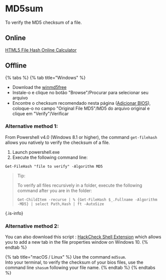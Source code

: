 # MD5sum

To verify the MD5 checksum of a file.

## Online <a id="online"></a>

​​[HTML5 File Hash Online Calculator](https://md5file.com/calculator)​

## Offline <a id="no-windows"></a>

{% tabs %}
{% tab title="Windows" %}
* Download the [winmd5free](http://www.winmd5.com/download/winmd5free.zip)
* Instale-o e clique no botão "Browse"/Procurar para selecionar seu arquivo
* Encontre o checksum recomendado nesta página \([Adicionar BIOS](/v/portugues/manual-basico/gerenciamento-de-arquivos/adicionar-conteudo#ajouter-des-bios)\), coloque-o no campo "Original File MD5"/MD5 do arquivo original e clique em "Verify"/Verificar

### Alternative method 1:

From Powershell v4.0 \(Windows 8.1 or higher\), the command `get-filehash` allows you natively to verify the checksum of a file.

1. Launch powershell.exe
2. Execute the following command line:

```text
Get-FileHash "file to verify" -Algorithm MD5
```


>Tip:
>
>To verify all files recursively in a folder, execute the following command after you are in the folder:
>
>`Get-ChildItem -recurse | % {Get-FileHash $_.Fullname -Algorithm -MD5} | select Path,Hash | ft -AutoSize`
>
{.is-info}

### Alternative method 2:

You can also download this script : [HackCheck Shell Extension](http://code.kliu.org/hashcheck/) which allows you to add a new tab in the file properties window on Windows 10.
{% endtab %}

{% tab title="macOS / Linux" %}
Use the command `md5sum`.  
Into your terminal, to verify the checksum of your bios files, use the command line `shasum` following your file name.
{% endtab %}
{% endtabs %}



